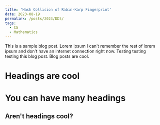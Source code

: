 ```yaml
---
title: 'Hash Collision of Rabin-Karp Fingerprint'
date: 2023-08-19
permalink: /posts/2023/DDS/
tags:
  - CS
  - Mathematics
---
```


This is a sample blog post. Lorem ipsum I can't remember the rest of lorem ipsum and don't have an internet connection right now. Testing testing testing this blog post. Blog posts are cool. 

Headings are cool
======

You can have many headings
======

Aren't headings cool?
------
